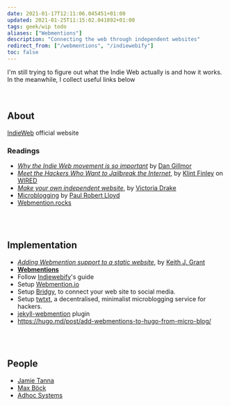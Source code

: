 ```yaml
---
date: 2021-01-17T12:11:06.045451+01:00
updated: 2021-01-25T11:15:02.041892+01:00
tags: geek/wip todo
aliases: ["Webmentions"]
description: "Connecting the web through independent websites"
redirect_from: ["/webmentions", "/indiewebify"]
toc: false
---
```

<div>
	I'm still trying to figure out what the Indie Web actually is and how it works. In the meanwhile, I collect useful links below
</div>

<br>
<br>

## About

[IndieWeb](https://indieweb.org "What is IndieWeb?") official website

### Readings

- [<cite>Why the Indie Web movement is so important</cite>](https://dangillmor.com/2014/04/25/indie-web-important/ "Why the Indie Web movement is so important") by [Dan Gillmor](https://dangillmor.com/ "Dan Gillmor")
- [<cite>Meet the Hackers Who Want to Jailbreak the Internet</cite>](https://www.wired.com/2013/08/indie-web/ "Meet the Hackers Who Want to Jailbreak the Internet - WIRED"), by [Klint Finley](https://www.wired.com/author/klint-finley) on [WIRED](https://www.wired.com/ "WIRED")
- [*Make your own independent website*](https://victoria.dev/blog/make-your-own-independent-website/ "Make your own independent website"), by [Victoria Drake](https://victoria.dev "Victoria Drake")
- [Microblogging](https://paulrobertlloyd.com/2018/01/microblogging/ "Microblogging by Paul Robert Lloyd") by [Paul Robert Lloyd](https://paulrobertlloyd.com "Paul Robert Lloyd")
- [Webmention.rocks](https://webmention.rocks "Webmention.rocks")

<br>
<br>

## Implementation

- [*Adding Webmention support to a static website*](https://keithjgrant.com/posts/2019/02/adding-webmention-support-to-a-static-site/ "Adding Webmention support to a static website"), by [Keith J. Grant](https://keithjgrant.com "Keith J. Grant")
- [**Webmentions**](https://indieweb.org/Webmention "Webmention on IndieWebify")
- Follow [Indiewebify](https://indiewebify.me "Indiewebify")'s guide
- Setup [Webmention.io](https://webmention.io/ "Webmention")
- Setup [Bridgy](https://brid.gy/ "Bridgy"), to connect your web site to social media.
- Setup [twtxt](https://github.com/buckket/twtxt "twtxt source code on GitHub"), a decentralised, minimalist microblogging service for hackers.
- [jekyll-webmention](https://github.com/aarongustafson/jekyll-webmention_io/ "jekyll-webmention_io on GitHub") plugin
- https://hugo.md/post/add-webmentions-to-hugo-from-micro-blog/

<br>
<br>

## People

- [Jamie Tanna](https://www.jvt.me "Jamie Tanna")
- [Max Böck](https://mxb.dev/blog/ "Max Böck's blog")
- [Adhoc Systems](https://adhoc.systems/ "Adhoc Systems")